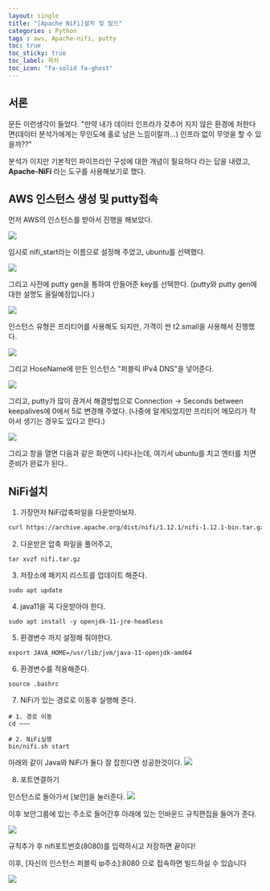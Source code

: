```yaml
---
layout: single
title: "[Apache NiFi]설치 및 빌드"
categories : Python
tags : aws, Apache-nifi, putty
toc: true
toc_sticky: true
toc_label: 목차
toc_icon: "fa-solid fa-ghost"
---
```


## 서론

문든 이런생각이 들었다. "만약 내가 데이터 인프라가 갖추어 지지 않은 환경에 처한다면(데이터 분석가에게는 무인도에 홀로 남은 느낌이랄까...) 인프라 없이 무엇을 할 수 있을까??" 

분석가 이지만 기본적인 파이프라인 구성에 대한 개념이 필요하다 라는 답을 내렸고, **Apache-NiFi** 라는 도구를 사용해보기로 했다.

## AWS 인스턴스 생성 및 putty접속
먼저  AWS의 인스턴스를 받아서 진행을 해보았다.

![](https://velog.velcdn.com/images/ljs7463/post/d9c4035c-f900-4c24-a1bf-d396aa6b4d0b/image.png)

임시로 nifi_start라는 이름으로 설정해 주었고, ubuntu를 선택했다.

![](https://velog.velcdn.com/images/ljs7463/post/efb733ee-0294-43e5-b185-61e6b8131369/image.png)

그리고 사전에 putty gen을 통하여 만들어준 key를 선택한다.
(putty와 putty gen에 대한 설명도 올릴예정입니다.)

![](https://velog.velcdn.com/images/ljs7463/post/f913a8d5-9ef7-4ad6-84fc-ad6417990aa8/image.png)

인스턴스 유형은 프리티어를 사용해도 되지만, 가격이 싼 t2.small을 사용해서 진행했다.


![](https://velog.velcdn.com/images/ljs7463/post/b108628d-68b8-4914-bbf3-e4b16e142318/image.png)

그리고 HoseName에 만든 인스턴스 "퍼블릭 IPv4 DNS"을 넣어준다.

![](https://velog.velcdn.com/images/ljs7463/post/84365113-0fcf-4369-8103-16d66f274537/image.png)

그리고, putty가 많이 끊겨서 해결방법으로 Connection -> Seconds between keepalives에 0에서 5로 변경해 주었다. (나중에 알게되었지만 프리티어 메모리가 작아서 생기는 경우도 있다고 한다.)

![](https://velog.velcdn.com/images/ljs7463/post/64c36fbe-ccbe-40f8-916e-09d3fe20a288/image.png)

그리고 창을 열면 다음과 같은 화면이 나타나는데, 여기서 ubuntu를 치고 엔터를 치면 준비가 완료가 된다..

## NiFi설치
1. 가장먼저 NiFi압축파일을 다운받아보자.
```html
curl https://archive.apache.org/dist/nifi/1.12.1/nifi-1.12.1-bin.tar.gz --output nifi.tar.gz
```

2. 다운받은 압축 파일을 풀어주고,
```
tar xvzf nifi.tar.gz
```

3. 저장소에 패키지 리스트를 업데이트 해준다.
```
sudo apt update
```

4. java11을 꼭 다운받아야 한다.
```
sudo apt install -y openjdk-11-jre-headless
```

5. 환경변수 까지 설정해 줘야한다.
```
export JAVA_HOME=/usr/lib/jvm/java-11-openjdk-amd64
```

6. 환경변수를 적용해준다.
```
source .bashrc
```

7. NiFi가 있는 경로로 이동후 실행해 준다.
```
# 1. 경로 이동
cd ~~~

# 2. NiFi실행
bin/nifi.sh start
```

아래와 같이 Java와 NiFi가 둘다 잘 잡힌다면 성공한것이다.
![](https://velog.velcdn.com/images/ljs7463/post/68ed722a-8f36-476c-9cee-15b1f109815b/image.png)

8. 포트연결하기

인스턴스로 돌아가서 [보안]을 눌러준다.
![](https://velog.velcdn.com/images/ljs7463/post/a107cc6d-4ee6-4338-91e5-d7e4fe21884f/image.png)


이후 보안그룹에 있는 주소로 들어간후 아래에 있는 인바운드 규칙편집을 들어가 준다.

![](https://velog.velcdn.com/images/ljs7463/post/15ba5659-5d13-4281-9225-55b02ed5a682/image.png)

규칙추가 후 nifi포트번호(8080)를 입력하시고 저장하면 끝이다!

이후, [자신의 인스턴스 퍼블릭 ip주소]:8080 으로 접속하면 빌드하실 수 있습니다


![](https://velog.velcdn.com/images/ljs7463/post/f41693ef-9ea9-4437-be28-18afe009322f/image.png)

